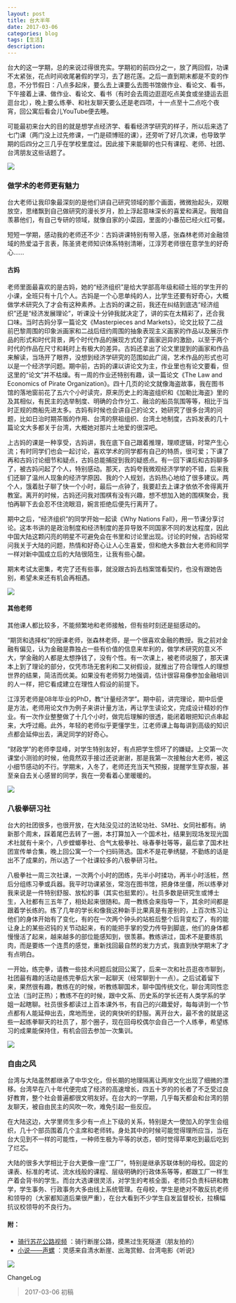 ```yaml
---
layout: post
title: 台大半年
date: 2017-03-06
categories: blog
tags: [生活]
description: 
---
```


台大的这一学期，总的来说过得很充实。学期初的前四分之一，放了两回假，功课不太紧张，花点时间收尾暑假的学习，去了趟花莲。之后一直到期末都是不变的作息，不分节假日：八点多起床，要么去上课要么去图书馆做作业、看论文、看书，下午接着上课、做作业、看论文、看书（有时会去周边逛逛吃点美食或坐捷运去逛逛台北），晚上要么练拳、和社友聊天要么还是老四项，十一点至十二点吃个夜宵，回公寓后看会儿YouTube便去睡。

可能最初来台大的目的就是想学点经济学、看看经济学研究的样子，所以后来选了七门课（两门没上过先修课，一门是硕博班的课），还旁听了好几次课，也导致学期的后四分之三几乎在学校里度过。因此接下来能聊的也只有课程、老师、社团、台湾朋友这些话题了。

![](http://archives.ntu.edu.tw/photoupload/20091004190126.jpg)

### 做学术的老师更有魅力

台大老师让我印象最深刻的是他们讲自己研究领域的那个画面，微微抬起头，双眼放空，思绪飘到自己做研究的漫长岁月，脸上浮起意味深长的喜爱和满足。我暗自羡慕他们，有自己专研的领域，就像自家的小菜园，里面的小番茄已经火红可餐。

短短一学期，感动我的老师还不少：古妈讲课特别有带入感，张森林老师对金融领域的热爱溢于言表，陈圣贤老师知识体系特别清晰，江淳芳老师很在意学生的好奇心……

#### 古妈

老师里面最喜欢的是古妈，她的“经济组织”是给大学部高年级和硕士班的学生开的小课，全班只有十几个人。古妈是一个心思单纯的人，比学生还要有好奇心，大概做学术研究久了才会有这种素养。上古妈的课之前，我还在纠结到底选“经济组织”还是“经济发展理论”，听课没十分钟我就决定了，讲的实在太精彩了，还合我口味。当时古妈分享一篇论文《Masterpieces and Markets》，论文比较了二战前巴黎周围的印象派画家和二战后纽约周围的抽象表现主义画家的作品以及展示作品的形式和时代背景，两个时代作品的展现方式给了画家迥异的激励，以至于两个时代的作品在尺寸和耗时上有极大的差异。古妈还拿出了论文里提到的画家和作品来解读，当场开了眼界，没想到经济学研究的范围如此广阔，艺术作品的形式也可以是一个经济学问题。期中前，古妈的课以讲论文为主，作业里也有论文要看，但这里的“论文”并不枯燥。有一周的作业还特别有趣，读一篇论文《The Law and Economics of Pirate Organization》。四十几页的论文就像海盗故事，我在图书馆的落地窗前花了五六个小时读完，原来历史上的海盗组织和《加勒比海盗》里的及其相似，有民主的选举制度、明确的合作分工、融洽的船员氛围等等，相比于当时正规的商船先进太多。古妈有时候也会讲自己的论文，她研究了很多台湾的问题，比如日治时期茶贩的作用、台湾的祭祖组织、台湾土地制度，古妈发表的几十篇论文大多都关于台湾，大概她对那片土地爱的很深吧。

上古妈的课是一种享受，古妈讲，我在底下自己跟着推理，理顺逻辑，时常产生心流；有时同学们也会一起讨论，喜欢学术的同学都有自己的特质，很可爱；下课了再和古妈讨论细节和疑点，古妈总能捕捉到我的疑惑点。有一回下课后和古妈聊多了，被古妈问起了个人，特别感动。那天，古妈夸我微观经济学学的不错，后来我们还聊了温州人现象的经济学原因、我的个人规划，古妈热心地给了很多建议。两个人，饿着肚子聊了快一个小时，最后一点钟了，我要赶去上课才依依不舍得离开教室。离开的时候，古妈还问我对围棋有没有兴趣，想不想加入她的围棋聚会，我怕再聊下去会忍不住流眼泪，婉言拒绝后便先行离开了。

期中之后，“经济组织”的同学开始一起读《Why Nations Fall》，用一节课分享讨论。这本书讲的是政治制度和经济制度的差异导致不同国家不同的发达程度，因此中国大陆这颗闪亮的明星不可避免会在书里和讨论里出现。讨论的时候，古妈经常问我关于大陆的问题，热情和好奇心让人心生喜爱，但和绝大多数台大老师和同学一样对新中国成立后的大陆很陌生，让我有些心酸。

期末考试太密集，考完了还有些事，就没跟古妈去档案馆看契约，也没有跟她告别，希望未来还有机会再相遇。

![](https://d1dxkp3em4hfhe.cloudfront.net/wp-content/uploads/13015351_1335411319806157_3210720213009975068_n.jpg)

#### 其他老师

其他课人都比较多，不能频繁地和老师接触，但有些时刻还是挺感动的。

“期货和选择权”的授课老师，张森林老师，是一个很喜欢金融的教授。我之前对金融有偏见，认为金融是靠独占一些有价值的信息来牟利的，做学术研究的意义不大，学金融的人都是太想挣钱了，没有个性。有一次课上，被老师说服了，那天课本上到了理论的部分，仅凭市场无套利和二叉树假设，就推出了符合理性人的理想世界的结果，简洁而优美。如果没有老师努力地强调，估计很容易像参加金融培训的人一样，把它看成建立在理性人假设的前提下。

江淳芳老师是08年毕业的PhD，教“计量经济学”。期中前，讲完理论，期中后便是方法，老师用论文作为例子来讲计量方法，再让学生读论文，完成设计精妙的作业。有一次作业整整做了十几个小时，做完后理解的很透，能闭着眼把知识点串起来，大呼过瘾。此外，年轻的老师似乎更懂学生，江老师课上每每讲到高级的知识点都会延伸出去，满足同学的好奇心。

“财政学”的老师李显峰，对学生特别友好，有点把学生惯坏了的嫌疑。上交第一次课堂小测验的时候，他竟然双手接过还说谢谢，那是我第一次接触台大老师，被这小细节感动的不行。学期末，入冬了，老师还充当天气预报，提醒学生穿衣服，甚至亲自去关心感冒的同学，我在一旁看着心里暖暖的。

![](https://d1dxkp3em4hfhe.cloudfront.net/wp-content/uploads/13561733_716072008531187_201485804_n.jpg)

### 八极拳研习社

台大的社团很多，也很开放，在大陆没见过的法轮功社、SM社、女同社都有。纳新那个周末，踩着尾巴去转了一圈，本打算加入一个国术社，结果到现场发现光国术社就有十来个，八步螳螂拳社、合气太极拳社、咏春拳社等等，最后拿了国术社团宣传单合集，晚上回公寓一个一个扫码筛选。国术不是花拳绣腿，不勤练的话是出不了成果的，所以选了一个社课较多的八极拳研习社。

八极拳社一周三次社课，一次两个小时的团练，先半小时揉功，再半小时活桩，然后分组练习拳或兵器。我平时功课紧张，常泡在图书馆，把身体坐僵，所以练拳对我来说是一件特别舒服、放松的事（其实也挺累的）。社员多数是研究生或博士生，入社都有三五年了，相处起来很随和。周一教练会来指导一下，其余时间都是跟着学长练的。练了几年的学长和像我这种新手比果真是有差别的，上百次练习让他们的身体开始有了变化，有的在一次两个钟头的站桩后整个后背变松了，有的能让身上的某些迟钝的关节动起来，有的能把手掌的受力传导到脚底，他们的身体都慢慢活了起来，越来越多的部位能感知到，很羡慕。教练讲过，国术不是要练肌肉，而是要练一个连贯的感觉，重新找回最自然的发力方式，我直到快学期末了才有点明白。

一开始，练完拳，请教一些技术问题后就回公寓了，后来一次和社员逛夜市聊到，社团最有趣的活动是练完拳后大家一起聊天（经常聊到十一点）。之后试着留下来，果然很有趣，教练在的时候，听教练聊国术，聊中国传统文化，聊台湾同性恋立法（当时正热）；教练不在的时候，跟中文系、历史系的学长还有人类学系的学姐一起瞎聊。社员很多都读过上百本课外书，有自己的兴趣爱好，每每讲到一个节点都有人能延伸出去，席地而坐，说的爽快听的舒服。离开台大，最不舍的就是这些一起练拳聊天的社员了，那个圈子，现在回母校偶尔会自己一个人练拳，希望练习的成果能保持住，有机会回去参加一次集训。

![](https://fb-s-c-a.akamaihd.net/h-ak-xap1/v/t1.0-9/1395182_750434421638650_54910148_n.jpg?oh=e9c46ab2546292b97412cbc92b04f440&oe=592D6C40&__gda__=1500660627_f6d53471824c08810bf7dee4a2799659)

### 自由之风

台湾与大陆虽然都继承了中华文化，但长期的地理隔离让两岸文化出现了细微的漂移。台湾早在八十年代便完成了经济的高速增长，四五十岁的的长者了不乏受过良好教育，整个社会普遍都很文明友好。在台大的一学期，几乎每天都会和台湾的朋友聊天，被自由民主的风吹一吹，难免引起一些反应。

在大陆这边，大学里师生多少有一点上下级的关系，特别是大一使加入的学生会组织，几十个部员围着几个主席和老师转。身处其中的时候可能觉得理所应当，当在台大见到不一样的可能性，一种师生极为平等的状态，顿时觉得苹果吃到最后吃到了烂芯。

大陆的很多大学相比于台大更像一座“工厂”，特别是继承苏联体制的母校。固定的课表、标准的考试、流水线般的课程、层级明确的行政体系等等，都跟工厂一样生产着会背书的学生。而台大选课很灵活，对学生的考核全面，老师只负责科研和教学，学生事务、行政事务大多由线上系统管理。在母校，学生是绝对不敢反抗老师和领导的（大家都知道后果很严重），在台大看到不少学生自发监督校长，拉横幅抗议校领导的不良行为。

#### 附：

* [骑行苏花公路视频](https://quik.gopro.com/v/0l3ZZjruQ3/?from=timeline) ：骑行断崖公路，摸黑过生死隧道（朋友拍的）
* [小说——声螺](https://matrixxt.github.io/blog/2017/02/26/shengluo/) ：灵感来自清水断崖、出海赏鲸、台湾电影《听说》


![](http://wx1.sinaimg.cn/mw1024/006kKN9zly1fdczejguyng30rs0ij4qq.gif)

ChangeLog

> 2017-03-06 初稿